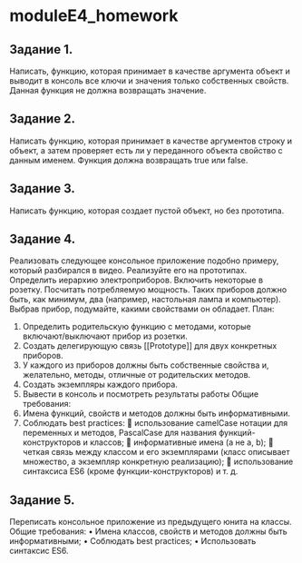 # moduleE4_homework
## Задание 1.
Написать, функцию, которая принимает в качестве аргумента объект и выводит в консоль все ключи и значения только собственных свойств. Данная функция не должна возвращать значение.
## Задание 2.
Написать функцию, которая принимает в качестве аргументов строку и объект, а затем проверяет есть ли у переданного объекта свойство с данным именем. Функция должна возвращать true или false.
## Задание 3.
Написать функцию, которая создает пустой объект, но без прототипа.
## Задание 4.
Реализовать следующее консольное приложение подобно примеру, который разбирался в видео. Реализуйте его на прототипах.
Определить иерархию электроприборов. Включить некоторые в розетку. Посчитать потребляемую мощность. 
Таких приборов должно быть, как минимум, два (например, настольная лампа и компьютер). Выбрав прибор, подумайте, какими свойствами он обладает.
План:
1.	Определить родительскую функцию с методами, которые включают/выключают прибор из розетки.
2.	Создать делегирующую связь [[Prototype]] для двух конкретных приборов.
3.	У каждого из приборов должны быть собственные свойства и, желательно, методы, отличные от родительских методов.
4.	Создать экземпляры каждого прибора.
5.	Вывести в консоль и посмотреть результаты работы
Общие требования:
1.	Имена функций, свойств и методов должны быть информативными.
2.	Соблюдать best practices:
	использование camelCase нотации для переменных и методов, PascalCase для названия функций-конструкторов и классов;
	информативные имена (а не a, b);
	четкая связь между классом и его экземплярами (класс описывает множество, а экземпляр конкретную реализацию);
	использование синтаксиса ES6 (кроме функции-конструкторов) и т. д.
## Задание 5.
Переписать консольное приложение из предыдущего юнита на классы.
Общие требования:
•	Имена классов, свойств и методов должны быть информативными;
•	Соблюдать best practices;
•	Использовать синтаксис ES6.



